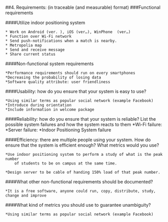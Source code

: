 
##4. Requirements: (in traceable (and measurable) format)
###Functional requirements

####Utilize indoor positioning system

	* Work on Android (ver. ), iOS (ver…), WinPhone  (ver…)
	* Function over Wi-Fi network
	* Send push-notifications when a match is nearby.
	* Metropolia map
	* Send and receive message
	* Share current status

####Non-functional system requirements

	*Performance requirements should run on every smartphones
	*Decreasing the probability of losing data
	*Software quality attribute: user friendliness  
		
####Usability: how do you ensure that your system is easy to use?

	*Using similar terms as popular social network (example Facebook)
	*Introduce during orientation
	*Include information in welcome package
		
####Reliability: how do you ensure that your system is reliable? List the possible system failures and how the system reacts to them
	*Wi-Fi failure: 
	*Server failure: 
	*Indoor Positioning System failure
		
####Efficiency: there are multiple people using your system. How do ensure that the system is efficient enough? What metrics would you use?

	*Use indoor positioning system to perform a study of what is the peak number 
		of students to be on campus at the same time. 
		
	*Design server to be cable of handing 150% load of that peak number.
	
####What other non-functional requirements should be documented?

	*It is a free software, anyone could run, copy, distribute, study, change and improve
	
####What kind of metrics you should use to guarantee unambiguity?

	*Using similar terms as popular social network (example Facebook)

